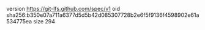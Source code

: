 version https://git-lfs.github.com/spec/v1
oid sha256:b350e07a711a6377d5d5b42d085307728b2e6f5f9136f4598902e61a534775ea
size 294
